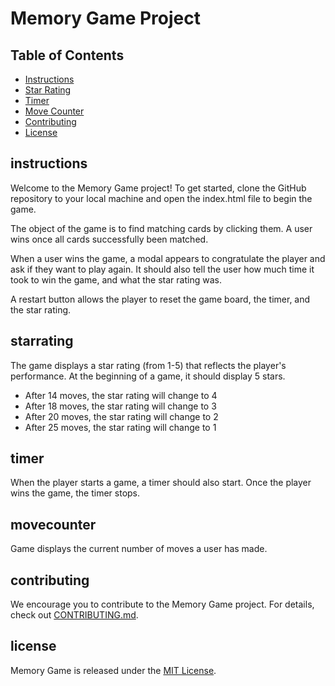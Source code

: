 # Memory Game Project

## Table of Contents

* [Instructions](#instructions)
* [Star Rating](#starrating)
* [Timer](#timer)
* [Move Counter](#movecounter)
* [Contributing](#contributing)
* [License](#license)

## instructions

Welcome to the Memory Game project!  To get started, clone the GitHub repository to your local machine and open the index.html file to begin the game.

The object of the game is to find matching cards by clicking them.  A user wins once all cards successfully been matched.

When a user wins the game, a modal appears to congratulate the player and ask if they want to play again. It should also tell the user how much time it took to win the game, and what the star rating was.

A restart button allows the player to reset the game board, the timer, and the star rating.

## starrating

The game displays a star rating (from 1-5) that reflects the player's performance. At the beginning of a game, it should display 5 stars.

* After 14  moves, the star rating will change to 4
* After 18  moves, the star rating will change to 3
* After 20  moves, the star rating will change to 2
* After 25  moves, the star rating will change to 1

## timer

When the player starts a game, a timer should also start. Once the player wins the game, the timer stops.

## movecounter

Game displays the current number of moves a user has made.

## contributing

We encourage you to contribute to the Memory Game project.  For details, check out [CONTRIBUTING.md](CONTRIBUTING.md).

## license

Memory Game is released under the [MIT License](https://opensource.org/licenses/MIT).

